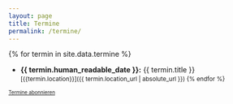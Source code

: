 ```yaml
---
layout: page
title: Termine
permalink: /termine/
---
```


{% for termin in site.data.termine %}
- **{{ termin.human_readable_date }}:** {{ termin.title }}<br><small>[{{termin.location}}]({{ termin.location_url | absolute_url }}) 
{% endfor %}

<small><a href="/mfc-nauen-termine.ics">Termine abonnieren</a></small>
